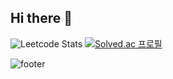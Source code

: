 ## Hi there 👋
![Leetcode Stats](https://leetcard.jacoblin.cool/uakbuak?theme=wtf)
[![Solved.ac
프로필](http://mazassumnida.wtf/api/generate_badge?boj={pch7678})](https://solved.ac/{pch7678})

![footer](https://capsule-render.vercel.app/api?type=waving&color=auto&height=100&section=footer&text=&fontSize=90)


<!--
**JohnnyNLP/JohnnyNLP** is a ✨ _special_ ✨ repository because its `README.md` (this file) appears on your GitHub profile.

Here are some ideas to get you started:

- 🔭 I’m currently working on ...
- 🌱 I’m currently learning ...
- 👯 I’m looking to collaborate on ...
- 🤔 I’m looking for help with ...
- 💬 Ask me about ...
- 📫 How to reach me: ...
- 😄 Pronouns: ...
- ⚡ Fun fact: ...
-->
